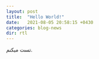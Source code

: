 ```yaml
---
layout: post
title:  "Hello World!"
date:   2021-08-05 20:58:15 +0430
categories: blog-news
dir: rtl
---
```


تست میکنم.
